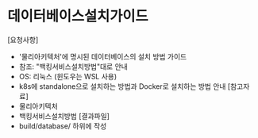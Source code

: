 # 데이터베이스설치가이드 
[요청사항]
- '물리아키텍처'에 명시된 데이터베이스의 설치 방법 가이드  
- 참조: "백킹서비스설치방법"대로 안내 
- OS: 리눅스 (윈도우는 WSL 사용)
- k8s에 standalone으로 설치하는 방법과 Docker로 설치하는 방법 안내
[참고자료]
- 물리아키텍처
- 백킹서비스설치방법
[결과파일]
- build/database/ 하위에 작성 
